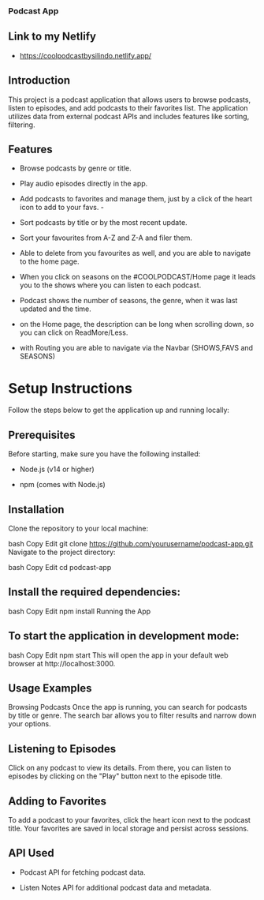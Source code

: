 ### Podcast App

## Link to my Netlify
* https://coolpodcastbysilindo.netlify.app/

## Introduction
This project is a podcast application that allows users to browse podcasts, listen to episodes, and add podcasts to their favorites list. The application utilizes data from external podcast APIs and includes features like sorting, filtering.

## Features
 * Browse podcasts by genre or title.

* Play audio episodes directly in the app.

* Add podcasts to favorites and manage them, just by a click of the heart icon to add to your favs. *-*

* Sort podcasts by title or by the most recent update.

* Sort your favourites from A-Z and Z-A and filer them.

* Able to delete from you favourites as well, and you are able to navigate to the home page. 

* When you click on seasons on the #COOLPODCAST/Home page it leads you to the shows where you can listen to each podcast. 

* Podcast shows the number of seasons, the genre, when it was last updated and the time. 

* on the Home page, the description can be long when scrolling down, so you can click on ReadMore/Less. 

* with Routing you are able to navigate via the Navbar (SHOWS,FAVS and SEASONS)


# Setup Instructions
Follow the steps below to get the application up and running locally:

## Prerequisites
Before starting, make sure you have the following installed:

* Node.js (v14 or higher)

* npm (comes with Node.js)

## Installation
Clone the repository to your local machine:

bash
Copy
Edit
git clone https://github.com/yourusername/podcast-app.git
Navigate to the project directory:

bash
Copy
Edit
cd podcast-app
## Install the required dependencies:

bash
Copy
Edit
npm install
Running the App
## To start the application in development mode:

bash
Copy
Edit
npm start
This will open the app in your default web browser at http://localhost:3000.

## Usage Examples
Browsing Podcasts
Once the app is running, you can search for podcasts by title or genre. The search bar allows you to filter results and narrow down your options.

## Listening to Episodes
Click on any podcast to view its details. From there, you can listen to episodes by clicking on the "Play" button next to the episode title.

## Adding to Favorites
To add a podcast to your favorites, click the heart icon next to the podcast title. Your favorites are saved in local storage and persist across sessions.

## API Used
* Podcast API for fetching podcast data.

* Listen Notes API for additional podcast data and metadata.